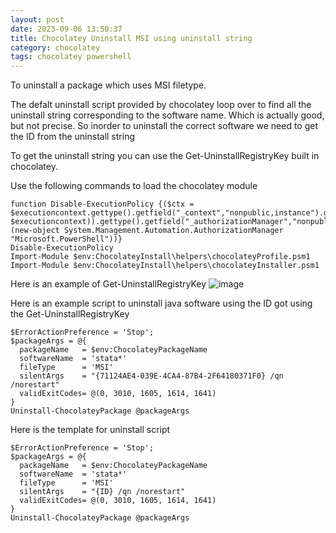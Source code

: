 ```yaml
---
layout: post
date: 2023-09-06 13:50:37
title: Chocolatey Uninstall MSI using uninstall string
category: chocolatey
tags: chocolatey powershell
---
```


To uninstall a package which uses MSI filetype.

The defalt uninstall script provided by chocolatey loop over to find all the uninstall string corresponding to the software name.
Which is actually good, but not precise. So inorder to uninstall the correct software we need to get the ID from the uninstall string

To get the uninstall string you can use the Get-UninstallRegistryKey built in chocolatey.

Use the following commands to load the chocolatey module

```
function Disable-ExecutionPolicy {($ctx = $executioncontext.gettype().getfield("_context","nonpublic,instance").getvalue( $executioncontext)).gettype().getfield("_authorizationManager","nonpublic,instance").setvalue($ctx, (new-object System.Management.Automation.AuthorizationManager "Microsoft.PowerShell"))}
Disable-ExecutionPolicy
Import-Module $env:ChocolateyInstall\helpers\chocolateyProfile.psm1
Import-Module $env:ChocolateyInstall\helpers\chocolateyInstaller.psm1
```
Here is an example of Get-UninstallRegistryKey
![image](https://github.com/vijaidjearam/blog/assets/1507737/07de61dc-30fb-45a8-a0b4-af342ca78068)

Here is an example script to uninstall java software using the ID got using the Get-UninstallRegistryKey

```
$ErrorActionPreference = 'Stop';
$packageArgs = @{
  packageName   = $env:ChocolateyPackageName
  softwareName  = 'stata*'
  fileType      = 'MSI'
  silentArgs    = "{71124AE4-039E-4CA4-87B4-2F64180371F0} /qn /norestart"
  validExitCodes= @(0, 3010, 1605, 1614, 1641)
}
Uninstall-ChocolateyPackage @packageArgs

```

Here is the template for uninstall script
```
$ErrorActionPreference = 'Stop';
$packageArgs = @{
  packageName   = $env:ChocolateyPackageName
  softwareName  = 'stata*'
  fileType      = 'MSI'
  silentArgs    = "{ID} /qn /norestart"
  validExitCodes= @(0, 3010, 1605, 1614, 1641)
}
Uninstall-ChocolateyPackage @packageArgs

```

